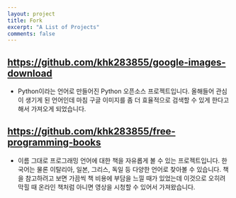 ```yaml
---
layout: project
title: Fork
excerpt: "A List of Projects"
comments: false
---
```



## https://github.com/khk283855/google-images-download

*  Python이라는 언어로 만들어진 Python 오픈소스 프로젝트입니다. 올해들어 관심이 생기게 된 언어인데 마침 구글 이미지를 좀 더 효율적으로 검색할 수 있게 한다고 해서 가져오게 되었습니다.


## https://github.com/khk283855/free-programming-books

* 이름 그대로 프로그래밍 언어에 대한 책을 자유롭게 볼 수 있는 프로젝트입니다. 한국어는 물론 이탈리아, 일본, 그리스, 독일 등 다양한 언어로 찾아볼 수 있습니다. 책을 참고하려고 보면 가끔씩 책 비용에 부담을 느낄 때가 있었는데 이것으로 오히려 막힐 때 온라인 책처럼 아니면 영상을 시청할 수 있어서 가져왔습니다.
